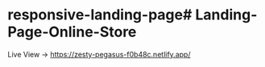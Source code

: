 # responsive-landing-page#   L a n d i n g - P a g e - O n l i n e - S t o r e 
Live View -> https://zesty-pegasus-f0b48c.netlify.app/
 
